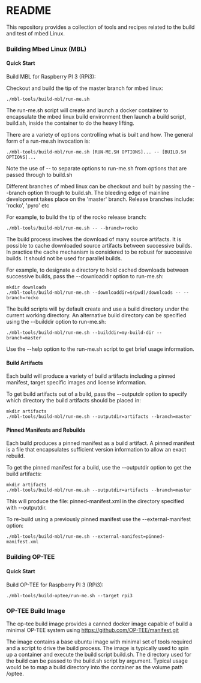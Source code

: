 # README #

This repository provides a collection of tools and recipes related to
the build and test of mbed Linux.

### Building Mbed Linux (MBL) ###

#### Quick Start

Build MBL for Raspberry PI 3 (RPi3):

Checkout and build the tip of the master branch for mbed linux:

```
./mbl-tools/build-mbl/run-me.sh
```

The run-me.sh script will create and launch a docker container to
encapsulate the mbed linux build environment then launch a build
script, build.sh, inside the container to do the heavy lifting.

There are a variety of options controlling what is built and how. The general form of a run-me.sh invocation is:

```
./mbl-tools/build-mbl/run-me.sh [RUN-ME.SH OPTIONS]... -- [BUILD.SH OPTIONS]...
```

Note the use of -- to separate options to run-me.sh from options that
are passed through to build.sh

Different branches of mbed linux can be checkout and built by passing
the --branch option through to build.sh.  The bleeding edge of
mainline development takes place on the 'master' branch.  Release
branches include: 'rocko', 'pyro' etc

For example, to build the tip of the rocko release branch:

```
./mbl-tools/build-mbl/run-me.sh -- --branch=rocko
```

The build process involves the download of many source artifacts.  It
is possible to cache downloaded source artifacts between successive
builds.  In practice the cache mechanism is considered to be robust
for successive builds.  It should not be used for parallel builds.

For example, to designate a directory to hold cached downloads
between successive builds, pass the --downloaddir option to run-me.sh:

```
mkdir downloads
./mbl-tools/build-mbl/run-me.sh --downloaddir=$(pwd)/downloads -- --branch=rocko
```

The build scripts will by default create and use a build directory
under the current working directory.  An alternative build directory
can be specified using the --builddir option to run-me.sh:

```
./mbl-tools/build-mbl/run-me.sh --builddir=my-build-dir --branch=master
```

Use the --help option to the run-me.sh script to get brief usage
information.

#### Build Artifacts

Each build will produce a variety of build artifacts including a
pinned manifest, target specific images and license information.

To get build artifacts out of a build, pass the --outputdir option to
specify which directory the build artifacts should be placed in:

```
mkdir artifacts
./mbl-tools/build-mbl/run-me.sh --outputdir=artifacts --branch=master
```

#### Pinned Manifests and Rebuilds

Each build produces a pinned manifest as a build artifact.  A pinned
manifest is a file that encapsulates sufficient version information to
allow an exact rebuild.

To get the pinned manifest for a build, use the --outputdir option to
get the build artifacts:

```
mkdir artifacts
./mbl-tools/build-mbl/run-me.sh --outputdir=artifacts --branch=master
```

This will produce the file: pinned-manifest.xml in the directory
specified with --outputdir.

To re-build using a previously pinned manifest use the --external-manifest option:

```
./mbl-tools/build-mbl/run-me.sh --external-manifest=pinned-manifest.xml
```

### Building OP-TEE ###

#### Quick Start

Build OP-TEE for Raspberry PI 3 (RPi3):

```
./mbl-tools/build-optee/run-me.sh --target rpi3
```

### OP-TEE Build Image

The op-tee build image provides a canned docker image capable of build
a minimal OP-TEE system using https://github.com/OP-TEE/manifest.git

The image contains a base ubuntu image with minimal set of tools
required and a script to drive the build process.  The image is
typically used to spin up a container and execute the build script
build.sh.  The directory used for the build can be passed to the
build.sh script by argument.  Typical usage would be to map a
build directory into the container as the volume path /optee.
